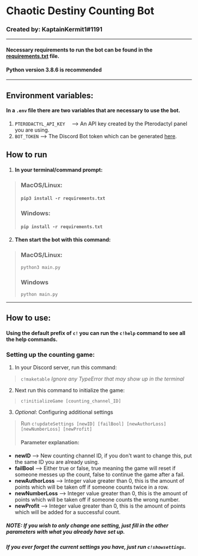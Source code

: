 # Chaotic Destiny Counting Bot
### Created by: KaptainKermit1#1191

___
#### Necessary requirements to run the bot can be found in the [requirements.txt](https://github.com/MarkoKupresanin/cdhcounting/blob/main/requirements.txt) file. 
#### Python version 3.8.6 is recommended

___

## Environment variables:

#### In a ``.env`` file there are two variables that are necessary to use the bot.
1. ``PTERODACTYL_API_KEY  `` --> An API key created by the Pterodactyl panel you are using.
2. ``BOT_TOKEN`` --> The Discord Bot token which can be generated [here](https://discord.com/developers/applications).

## How to run

1. #### In your terminal/command prompt:
> ### MacOS/Linux: 
> #### ``pip3 install -r requirements.txt``
> ### Windows:
> #### ``pip install -r requirements.txt``

2. #### Then start the bot with this command:
> ### MacOS/Linux:
> ``python3 main.py``
> ### Windows
> ``python main.py``
___

## How to use:
#### Using the default prefix of ``c!`` you can run the ``c!help`` command to see all the help commands.

### Setting up the counting game:
1. In your Discord server, run this command:
> ``c!maketable``
> *Ignore any TypeError that may show up in the terminal*
2. Next run this command to initialize the game:
> ``c!initializeGame [counting_channel_ID]``
3. *Optional*: Configuring additional settings
> Run ``c!updateSettings [newID] [failBool] [newAuthorLoss] [newNumberLoss] [newProfit]``
> #### Parameter explanation:
* **newID** --> New counting channel ID, if you don't want to change this, put the same ID you are already using. 
* **failBool** --> Either true or false, true meaning the game will reset if someone messes up the count, false to continue the game after a fail.
* **newAuthorLoss** --> Integer value greater than 0, this is the amount of points which will be taken off if someone counts twice in a row.
* **newNumberLoss** --> Integer value greater than 0, this is the amount of points which will be taken off if someone counts the wrong number.
* **newProfit** --> Integer value greater than 0, this is the amount of points which will be added for a successful count.
##### **NOTE: If you wish to only change one setting, just fill in the other parameters with what you already have set up.**
##### *If you ever forget the current settings you have, just run ``c!showsettings``.*


